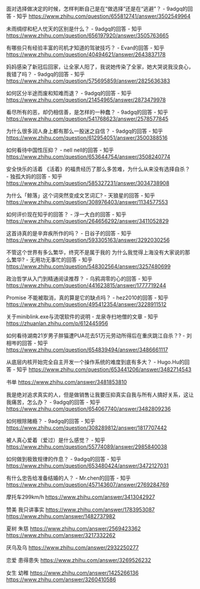 
面对选择做决定的时候，怎样判断自己是在“做选择”还是在“逃避”？ - 9adgq的回答 - 知乎
https://www.zhihu.com/question/655812741/answer/3502549964


未雨绸缪和杞人忧天的区别是什么？ - 9adgq的回答 - 知乎
https://www.zhihu.com/question/656197920/answer/3505763665



有哪些只有经验丰富的司机才知道的驾驶技巧？ - Evan的回答 - 知乎
https://www.zhihu.com/question/40494621/answer/2643837178



妈妈感染了新冠后回家，让全家人阳了，我说她传染了全家，她大哭说我没良心，我错了吗？ - 9adgq的回答 - 知乎
https://www.zhihu.com/question/575695859/answer/2825636383


如何区分半途而废和知难而退？ - 9adgq的回答 - 知乎
https://www.zhihu.com/question/21454965/answer/2873479978



看尽所有的恶，却仍相信善，是怎样的一种蠢？ - 9adgq的回答 - 知乎
https://www.zhihu.com/question/541768623/answer/2578577845



为什么很多润人身上都有那么一股迷之自信？ - 9adgq的回答 - 知乎
https://www.zhihu.com/question/612954051/answer/3500388516



如何看待中国性压抑？ - nell nell的回答 - 知乎
https://www.zhihu.com/question/653644754/answer/3508240774


安全快乐的活着
《活着》的福贵经历了那么多苦难，为什么从来没有选择自杀？ - 独孤大妈的回答 - 知乎
https://www.zhihu.com/question/585327231/answer/3034738908


为什么「鲸落」这个词突然变成文艺词汇? - 天狼星的回答 - 知乎
https://www.zhihu.com/question/308976403/answer/1134577553


如何评价现在知乎的回答？ - 浮一大白的回答 - 知乎
https://www.zhihu.com/question/264656292/answer/3411052829


这首诗真的是辛弃疾所作的吗？ - 日谷子的回答 - 知乎
https://www.zhihu.com/question/593305163/answer/3292030256


不管这个世界有多么繁华，终究不是属于我的
为什么我觉得上海没有大家说的那么繁华? - 无用功无事忙的回答 - 知乎
https://www.zhihu.com/question/548302564/answer/3257480699


政治哲学从入门到精通阅读推荐？ - 乌鸦凋零的心的回答 - 知乎
https://www.zhihu.com/question/441623815/answer/1777719244


Promise 不能被取消，真的算是它的缺点吗？ - hez2010的回答 - 知乎
https://www.zhihu.com/question/495412354/answer/3228911512

关于miniblink.exe与流氓软件的说明 - 龙泉寺扫地僧的文章 - 知乎
https://zhuanlan.zhihu.com/p/612445956

如何看待湖南21岁男子胖猫遭PUA花去51万元劳动所得后在重庆跳江自杀？? - 刘相岑的回答 - 知乎
https://www.zhihu.com/question/654839494/answer/3486661117

从底层内核开始完全自主开发一个操作系统的难度到底有多大？ - Hugo.Hu的回答 - 知乎
https://www.zhihu.com/question/653441206/answer/3482714543

书单
https://www.zhihu.com/answer/3481853810

我是绝对追求真实的人，但是做销售让我要压抑真实自我与所有人搞好关系，这让我痛苦，怎么办？ - 9adgq的回答 - 知乎
https://www.zhihu.com/question/654067740/answer/3482809236

如何根除赌瘾？ - 9adgq的回答 - 知乎
https://www.zhihu.com/question/308289812/answer/1817707442

被人真心爱着（爱过）是什么感觉？ - 知乎
https://www.zhihu.com/question/55774089/answer/2985840038

如何做到极致规律的作息？ - 9adgq的回答 - 知乎
https://www.zhihu.com/question/653480424/answer/3472127031

有什么忠告给准备结婚的人？ - Mr.chen的回答 - 知乎
https://www.zhihu.com/question/457143607/answer/2769284769

摩托车299km/h
https://www.zhihu.com/answer/3413042927


赞美
我只讲事实
https://www.zhihu.com/answer/1783953087
https://www.zhihu.com/answer/1482737982

夏树   朱慈
https://www.zhihu.com/answer/2569423362
https://www.zhihu.com/answer/3217332262

厌乌及乌
https://www.zhihu.com/answer/2932250277

恋爱 患得患失
https://www.zhihu.com/answer/3269526232

女生 幼稚
https://www.zhihu.com/answer/1425266136
https://www.zhihu.com/answer/3260410586